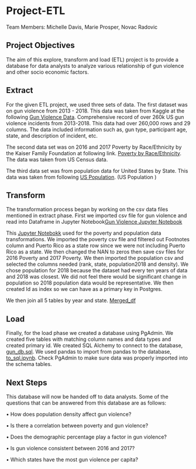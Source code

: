 # Project-ETL
Team Members: Michelle Davis, Marie Prosper, Novac Radovic 

## Project Objectives

The aim of this explore, transform and load (ETL) project is to provide a database for data analysts to analyze various relationship of gun violence and other socio economic factors.  

## Extract

For the given ETL project, we used three sets of data. The first dataset was on gun violence from 2013 - 2018. This data was taken from Kaggle at the following [Gun Violence Data](https://www.kaggle.com/gunviolencearchive/gun-violence-database).  Comprehensive record of over 260k US gun violence incidents from 2013-2018.  This data had over 260,000 rows and 29 columns.  The data included information such as, gun type, participant age, state, and description of incident, etc.  

The second data set was on 2016 and 2017 Poverty by Race/Ethnicity by the Kaiser Family Foundation at following link. [Poverty by Race/Ethnicity](https://www.kff.org/other/state-indicator/poverty-rate-by-raceethnicity/?currentTimeframe=0&sortModel=%7B%22colId%22:%22Location%22,%22sort%22:%22asc%22%7D/).  The data was taken from US Census data. 

The third data set was from population data for United States by State. This data was taken from following [US Population](https://worldpopulationreview.com/countries/united-states-population/). (US Population )

## Transform

The transformation process began by working on the csv data files mentioned in extract phase.  First we imported csv file for gun violence and read into Dataframe in Jupyter Notebook[Gun Violence Jupyter Notebook](https://github.com/davism02/Project-ETL/blob/main/guns_clean.ipynb)

This [Jupyter Notebokk](https://https://github.com/davism02/Project-ETL/blob/main/poverty_population.ipynb) used for the poverty and population data transformations.  We imported the poverty csv file and filtered out Footnotes column and Puerto Rico as a state row since we were not including Puerto Rico as a state.  We then changed the NAN to zeros then save csv files for 2016 Poverty and 2017 Poverty.   We then imported the population csv and selected the columns needed (rank, state, population2018 and density).  We chose population for 2018 because the dataset had every ten years of data and 2018 was closest.  We did not feel there would be significant change in population so 2018 population data would be representative. We then created Id as index so we can have as a primary key in Postgres. 

We then join all 5 tables by year and state. [Merged_df](https://github.com/davism02/Project-ETL/blob/main/merged_df.ipynb)

## Load
Finally, for the load phase we created a database using PgAdmin.  We created five tables with matching column names and data types and created primary id.  We created SQL Alchemy to connect to the database, [gun_db.sql](https://github.com/davism02/Project-ETL/blob/main/guns_db.sql).  We used pandas to import from pandas to the database, [to_sql.ipynb](https://github.com/davism02/Project-ETL/blob/main/to_sql.ipynb). Check PgAdmin to make sure data was properly imported into the schema tables.

## Next Steps

This database will now be handed off to data analysts. Some of the questions that can be answered from this database are as follows:

•	How does population density affect gun violence?

•	Is there a correlation between poverty and gun violence?

•	Does the demographic percentage play a factor in gun violence?

•	Is gun violence consistent between 2016 and 2017?

•	Which states have the most gun violence per capita?
